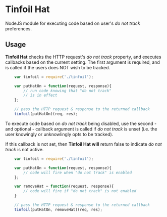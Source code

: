 # Tinfoil Hat

NodeJS module for executing code based on user's *do not track* preferences.

## Usage

**Tinfoil Hat** checks the HTTP request's *do not track* property, and executes callbacks
based on the current setting.
The first argument is required, and is called if the users does NOT wish to be tracked.


```javascript
	var tinfoil = require('./tinfoil');

	var putHatOn = function(request, response){
		// run code knowing that "do not track"
		// is in effect
	};

	// pass the HTTP request & response to the returned callback
	tinfoil(putHatOn)(req, res);
```

To execute code based on *do not track* being disabled, use the second - and optional - callback argument is called if
*do not track* is unset (i.e. the user knowingly or unknowlingly opts to be tracked).

If this callback is not set, then **Tinfoil Hat will** return false to indicate *do not track*
is not active.


```javascript
	var tinfoil = require('./tinfoil');

	var putHatOn = function(request, response){
		// code will fire when "do not track" is enabled
	};

	var removeHat = function(request, response){
		// code will fire if "do not track" is not enabled
	}

	// pass the HTTP request & response to the returned callback
	tinfoil(putHatOn, removeHat)(req, res);
```
